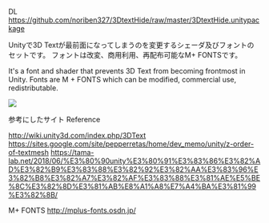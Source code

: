 DL https://github.com/noriben327/3DtextHide/raw/master/3DtextHide.unitypackage

Unityで3D Textが最前面になってしまうのを変更するシェーダ及びフォントのセットです。
フォントは改変、商用利用、再配布可能なM+ FONTSです。

It's a font and shader that prevents 3D Text from becoming frontmost in Unity. Fonts are M + FONTS which can be modified, commercial use, redistributable.

<img src="https://raw.githubusercontent.com/noriben327/3DtextHide/master/3DtextHide_sampleIMG.jpg">

参考にしたサイト Reference

http://wiki.unity3d.com/index.php/3DText
https://sites.google.com/site/pepperretas/home/dev_memo/unity/z-order-of-textmesh
https://tama-lab.net/2018/06/%E3%80%90unity%E3%80%91%E3%83%86%E3%82%AD%E3%82%B9%E3%83%88%E3%82%92%E3%82%AA%E3%83%96%E3%82%B8%E3%82%A7%E3%82%AF%E3%83%88%E3%81%AE%E5%BE%8C%E3%82%8D%E3%81%AB%E8%A1%A8%E7%A4%BA%E3%81%99%E3%82%8B/

M+ FONTS
http://mplus-fonts.osdn.jp/
